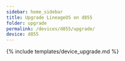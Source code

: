 ```yaml
---
sidebar: home_sidebar
title: Upgrade LineageOS on d855
folder: upgrade
permalink: /devices/d855/upgrade/
device: d855
---
```

{% include templates/device_upgrade.md %}
